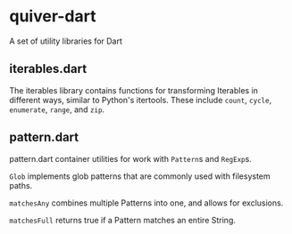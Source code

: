 quiver-dart
===========

A set of utility libraries for Dart

## iterables.dart

The iterables library contains functions for transforming Iterables in different
ways, similar to Python's itertools. These include `count`, `cycle`,
`enumerate`, `range`, and `zip`.

## pattern.dart

pattern.dart container utilities for work with `Pattern`s and `RegExp`s.

`Glob` implements glob patterns that are commonly used with filesystem paths.

`matchesAny` combines multiple Patterns into one, and allows for exclusions.

`matchesFull` returns true if a Pattern matches an entire String.